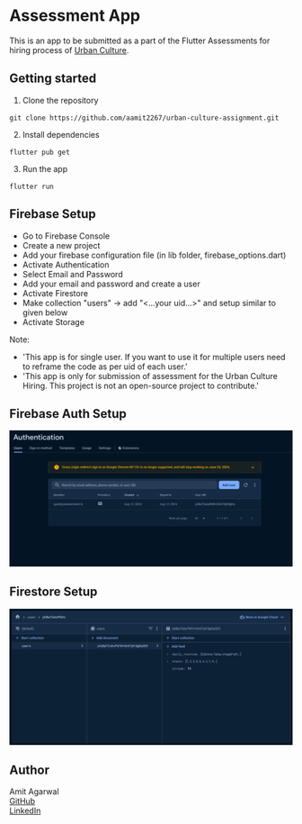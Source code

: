 # Assessment App

This is an app to be submitted as a part of the Flutter Assessments for hiring process of [Urban Culture](https://www.urbanculture.me/).

## Getting started

1. Clone the repository
```
git clone https://github.com/aamit2267/urban-culture-assignment.git
```

2. Install dependencies
```
flutter pub get
```

3. Run the app
```
flutter run
```

## Firebase Setup
- Go to Firebase Console
- Create a new project
- Add your firebase configuration file (in lib folder, firebase_options.dart)
- Activate Authentication
- Select Email and Password
- Add your email and password and create a user
- Activate Firestore
- Make collection "users" -> add "<...your uid...>" and setup similar to given below
- Activate Storage


Note: 
- 'This app is for single user. If you want to use it for multiple users need to reframe the code as per uid of each user.'
- 'This app is only for submission of assessment for the Urban Culture Hiring. This project is not an open-source project to contribute.'



## Firebase Auth Setup
![Firebase Auth](firebaseauth.png)

## Firestore Setup
![Firestore](firestore.png)


## Author
Amit Agarwal \
[GitHub](https://github.com/aamit2267) \
[LinkedIn](https://www.linkedin.com/in/amit-agarwal2267/)
